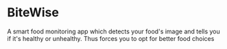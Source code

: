 # BiteWise
A smart food monitoring app which detects your food's image and tells you if it's healthy or unhealthy. Thus forces you to opt for better food choices

